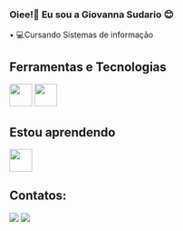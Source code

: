 ### Oiee!👋 Eu sou a Giovanna Sudario 😊

• 💻Cursando Sistemas de informação

## Ferramentas e Tecnologias

<img src="https://cdn.jsdelivr.net/gh/devicons/devicon/icons/html5/html5-original-wordmark.svg" width="40" height="40"/> <img src="https://cdn.jsdelivr.net/gh/devicons/devicon/icons/css3/css3-original-wordmark.svg" width="40" height="40"/>


## Estou aprendendo

<img src="https://cdn.jsdelivr.net/gh/devicons/devicon/icons/python/python-original.svg" width="40" height="40"/> 

## Contatos:

<div>
<a href = "mailto:giovannasudario5@gmail.com"><img src="https://img.shields.io/badge/Gmail-D14836?style=for-the-badge&logo=gmail&logoColor=white" target="_blank"></a>
<a href="https://www.linkedin.com/in/https://www.linkedin.com/in/giovanna-sud%C3%A1rio-de-campos-8616b9245" target="_blank"><img src="https://img.shields.io/badge/-LinkedIn-%230077B5?style=for-the-badge&logo=linkedin&logoColor=white" target="_blank"></a>   
</div>


